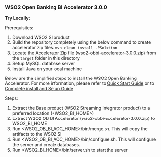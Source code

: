 ### **WSO2 Open Banking BI Accelerator 3.0.0**

**Try Locally:**

Prerequisites:
1. Download WSO2 SI product 
2. Build the repository completely using the below command to create accelerator zip files.
   <code>mvn clean install -PSolution</code>
3. Locate the Accelerator Zip file (wso2-obbi-accelerator-3.0.0.zip) from
      the <code>target</code> folder in this directory
3. Setup MySQL database server
4. Install Java on your local machine

Below are the simplified steps to install the WSO2 Open Banking Accelerator. For more information,
please refer to [Quick Start Guide](https://ob.docs.wso2.com/en/latest/get-started/quick-start-guide/) or
to [ Complete install and Setup Guide ](https://ob.docs.wso2.com/en/latest/install-and-setup/)

Steps:
1. Extract the Base product (WSO2 Streaming Integrator product) to a preferred location (<WSO2_BI_HOME>)
2. Extract WSO2 OB BI Accelerator (wso2-obbi-accelerator-3.0.0.zip) to WSO2_BI_HOME 
3. Run <WSO2_OB_BI_ACC_HOME>/bin/merge.sh. This will copy the artifacts to the WSO2 SI
4. Run <WSO2_OB_BI_ACC_HOME>/bin/configure.sh. This will configure the server and create databases.
5. Run <WSO2_BI_HOME>/bin/server.sh to start the server
